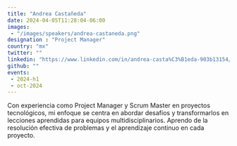 ```yaml
---
title: "Andrea Castañeda"
date: 2024-04-05T11:28:04-06:00
images: 
 - "/images/speakers/andrea-castaneda.png"
designation : "Project Manager"
country: "mx"
twitter: ""
linkedin: "https://www.linkedin.com/in/andrea-casta%C3%B1eda-903b13154/"
github: ""
events: 
 - 2024-h1
 - oct-2024
---
```


Con experiencia como Project Manager y Scrum Master en proyectos tecnológicos, mi enfoque se centra en abordar desafíos y transformarlos en lecciones aprendidas para equipos multidisciplinarios. Aprendo de la resolución efectiva de problemas y el aprendizaje continuo en cada proyecto.

